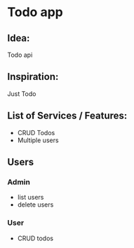 # Todo app

## Idea:
Todo api

## Inspiration:
Just Todo


## List of Services / Features:

- CRUD Todos
- Multiple users


## Users
### Admin
- list users
- delete users

### User
- CRUD todos

